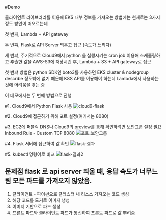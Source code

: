 #Demo

클라이언트 라이브러리를 이용해 EKS 내부 정보를 가져오는 방법에는 현재로는 3가지 정도 방안이
떠오르는데 

첫 번째, Lambda + API gateway 

두 번쨰, Flask로 API Server 띄우고 접근 (속도가 느리다)

세 번쨰, 주기적으로 Cloud9에서 python 을 실행시키는 cron job 이용해 스케줄링하고
추출한 값을 AWS-S3에 저장시킨 후, Lambda + S3 + API gateway로 접근

첫 번쨰 방법은 python SDK인 boto3를 사용하면 EKS cluster & nodegroup describe 정도밖에 없기 때문에
K8S API를 이용해야 하는데 Lambda에서 사용하는 것에 어려움을 겪는 중 

이 데모에서는 두 번쨰 방법으로 진행

#1. Cloud9에서 Python Flask 사용
![cloud9-flask](https://user-images.githubusercontent.com/50174803/124828771-aaf09b80-dfb2-11eb-9cc4-5f7caa1b374b.png)


#2. Cloud9에 접근하기 위해 포트 설정(여기서는 8080)

#3. EC2에 퍼블릭 DNS나 Cloud9의 preview를 통해 확인하려면
보안그룹 설정 필요 Inbound Rule - Custom TCP 8080 
![포트_보안그룹](https://user-images.githubusercontent.com/50174803/124828811-b774f400-dfb2-11eb-97a5-76e2293d7b28.png)

#4. Flask 서버에 접근하여 값 확인 
![flask-결과](https://user-images.githubusercontent.com/50174803/124828849-c6f43d00-dfb2-11eb-950f-71c55cb9f63c.png)

#5. kubectl 명령어로 비교
![flask-결과2](https://user-images.githubusercontent.com/50174803/124828878-d1163b80-dfb2-11eb-9393-02269945783a.png)

문제점
flask 로 api server 띄울 떄, 응답 속도가 너무느림
모든 파드를 가져오지 않았음.
-----------------------------------------
1. 클라이언트 - 파이썬으로 클러스터 내 리소스 가져오는 코드 생성
2. 해당 코드를 도커로 이미지 생성
3. 이미지 기반으로 파드 생성
4. 프론트 파드와 클라이언트 파드가 통신하여 프론트 파드로 값 뿌려줌
